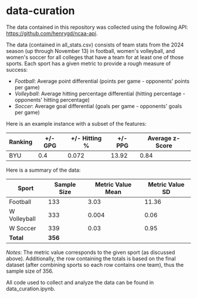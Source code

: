 # data-curation

The data contained in this repository was collected using the following API: https://github.com/henrygd/ncaa-api.

The data (contained in all_stats.csv) consists of team stats from the 2024 season (up through November 13) in football, women's volleyball, and women's soccer for all colleges that have a team for at least one of those sports. Each sport has a given metric to provide a rough measure of success:
* *Football*: Average point differential (points per game - opponents' points per game)
* *Volleyball*: Average hitting percentage differential (hitting percentage - opponents' hitting percentage)
* *Soccer*: Average goal differential (goals per game - opponents' goals per game)

Here is an example instance with a subset of the features:

| Ranking | +/- GPG | +/- Hitting % | +/- PPG | Average z-Score |
| ------- | ------- | ------------- | ------- | --------------- |
| BYU     | 0.4     | 0.072         | 13.92   | 0.84            |

Here is a summary of the data:

| Sport        | Sample Size | Metric Value Mean | Metric Value SD |
| ------------ | ----------- | ----------------- | --------------- |
| Football     | 133         | 3.03              | 11.36           |
| W Volleyball | 333         | 0.004             | 0.06            |
| W Soccer     | 339         | 0.03              | 0.95            |
| **Total**    | **356**     |                   |                 |

*Notes*: The metric value corresponds to the given sport (as discussed above). Additionally, the row containing the totals is based on the final dataset (after combining sports so each row contains one team), thus the sample size of 356.

All code used to collect and analyze the data can be found in data_curation.ipynb.